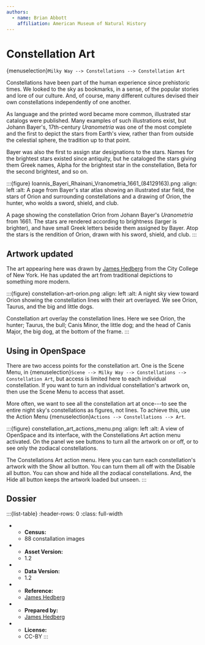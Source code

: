```yaml
---
authors:
  - name: Brian Abbott
    affiliation: American Museum of Natural History
---
```



# Constellation Art

{menuselection}`Milky Way --> Constellations --> Constellation Art`


Constellations have been part of the human experience since prehistoric times. We looked to the sky as bookmarks, in a sense, of the popular stories and lore of our culture. And, of course, many different cultures devised their own constellations independently of one another. 

As language and the printed word became more common, illustrated star catalogs were published. Many examples of such illustrations exist, but Johann Bayer's, 17th-century *Uranometria* was one of the most complete and the first to depict the stars from Earth's view, rather than from outside the celestial sphere, the tradition up to that point.

Bayer was also the first to assign star designations to the stars. Names for the brightest stars existed since antiquity, but he cataloged the stars giving them Greek names, Alpha for the brightest star in the constellation, Beta for the second brightest, and so on.

:::{figure} Ioannis_Bayeri_Rhainani_Vranometria_1661_(84129163).png
:align: left
:alt: A page from Bayer's star atlas showing an illustrated star field, the stars of Orion and surrounding constellations and a drawing of Orion, the hunter, who wolds a sword, shield, and club.

A page showing the constellation Orion from Johann Bayer's *Uranometria* from 1661. The stars are rendered according to brightness (larger is brighter), and have small Greek letters beside them assigned by Bayer. Atop the stars is the rendition of Orion, drawn with his sword, shield, and club. 
:::



## Artwork updated

The art appearing here was drawn by [James Hedberg](http://jameshedberg.com) from the City College of New York. He has updated the art from traditional depictions to something more modern.


:::{figure} constellation-art-orion.png
:align: left
:alt: A night sky view toward Orion showing the constellation lines with their art overlayed. We see Orion, Taurus, and the big and little dogs. 

Constellation art overlay the constellation lines. Here we see Orion, the hunter; Taurus, the bull; Canis Minor, the little dog; and the head of Canis Major, the big dog, at the bottom of the frame.
:::


## Using in OpenSpace

There are two access points for the constellation art. One is the Scene Menu, in {menuselection}`Scene --> Milky Way --> Constellations --> Constellation Art`, but access is limited here to each individual constellation. If you want to turn an individual constellation's artwork on, then use the Scene Menu to access that asset. 

More often, we want to see all the constellation art at once---to see the entire night sky's constellations as figures, not lines. To achieve this, use the Action Menu {menuselection}`Actions --> Constellations --> Art`.


:::{figure} constellation_art_actions_menu.png
:align: left
:alt: A view of OpenSpace and its interface, with the Constellations Art action menu activated. On the panel we see buttons to turn all the artwork on or off, or to see only the zodiacal constellations.

The Constellations Art action menu. Here you can turn each constellation's artwork with the Show all button. You can turn them all off with the Disable all button. You can show and hide all the zodiacal constellations. And, the Hide all button keeps the artwork loaded but unseen.
:::



## Dossier
:::{list-table}
:header-rows: 0
:class: full-width

* - **Census:**
  - 88 constallation images
* - **Asset Version:**
  - 1.2
* - **Data Version:**
  - 1.2
* - **Reference:**
  - [James Hedberg](http://jameshedberg.com)
* - **Prepared by:**
  - [James Hedberg](http://jameshedberg.com)
* - **License:**
  - CC-BY
:::